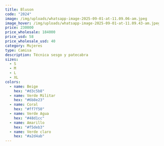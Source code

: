 ```yaml
---
title: Bluson
code: "2024"
image: /img/uploads/whatsapp-image-2025-09-01-at-11.09.06-am.jpeg
image_hover: /img/uploads/whatsapp-image-2025-09-01-at-11.09.43-am.jpeg
price: 230000
price_wholesale: 184000
price_usd: 58
price_wholesale_usd: 40
category: Mujeres
type: Camisa
description: Técnica sesgo y patecabra
sizes:
  - S
  - M
  - L
  - XL
colors:
  - name: Beige
    hex: "#d3c5b8"
  - name: Verde Militar
    hex: "#6b8e23"
  - name: Coral
    hex: "#ff7f50"
  - name: Verde Agua
    hex: "#48d1cc"
  - name: Amarillo
    hex: "#f5deb3"
  - name: Verde claro
    hex: "#a2d4ab"
---
```

